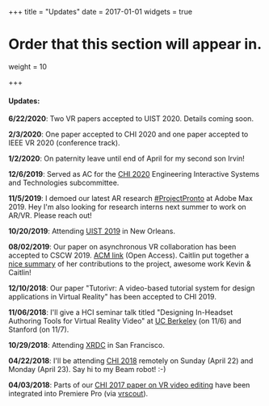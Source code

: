 +++
title = "Updates"
date = 2017-01-01
widgets = true

# Order that this section will appear in.
weight = 10

+++
#### Updates:
**6/22/2020**: Two VR papers accepted to UIST 2020. Details coming soon.

**2/3/2020**: One paper accepted to CHI 2020 and one paper accepted to IEEE VR 2020 (conference track). 

**1/2/2020**: On paternity leave until end of April for my second son Irvin!

**12/6/2019**: Served as AC for the [CHI 2020](https://chi2020.acm.org/authors/papers/selecting-a-subcommittee/#Engineering-Interactive-Systems-and-Technologies) Engineering Interactive Systems and Technologies subcommittee.

**11/5/2019**: I demoed our latest AR research [#ProjectPronto](https://www.youtube.com/watch?v=5QsvjrbKeI4) at Adobe Max 2019. Hey I'm also looking for research interns next summer to work on AR/VR. Please reach out!

**10/20/2019**: Attending [UIST 2019](http://uist.acm.org/uist2019/) in New Orleans.

**08/02/2019**: Our paper on asynchronous VR collaboration has been accepted to CSCW 2019. [ACM link](https://dl.acm.org/citation.cfm?id=3359142) (Open Access). Caitlin put together a [nice summary](https://www.coyiutoc.com/asyncvr.html) of her contributions to the project, awesome work Kevin & Caitlin! 

**12/10/2018**: Our paper "Tutorivr: A video-based tutorial system for design applications in Virtual Reality" has been accepted to CHI 2019. 

**11/06/2018**: I'll give a HCI seminar talk titled "Designing In-Headset Authoring Tools for Virtual Reality Video" at [UC Berkeley](http://schedule.bid-seminar.com/speakers/141) (on 11/6) and Stanford (on 11/7).

**10/29/2018**: Attending [XRDC](http://www.xrdconf.com/) in San Francisco.

**04/22/2018**: I'll be attending [CHI 2018](http://chi2018.acm.org/) remotely on Sunday (April 22) and Monday (April 23). Say hi to my Beam robot! :-)

**04/03/2018**: Parts of our [CHI 2017 paper on VR video editing](http://web.cecs.pdx.edu/~fliu/project/vremiere/) have been integrated into Premiere Pro (via [vrscout](https://vrscout.com/news/adobe-launches-immersive-360-editing-improves-plane-to-sphere/)).







